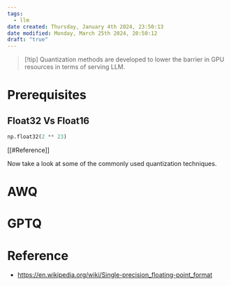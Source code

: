 ```yaml
---
tags:
  - llm
date created: Thursday, January 4th 2024, 23:50:13
date modified: Monday, March 25th 2024, 20:50:12
draft: "true"
---
```



> [!tip] Quantization methods are developed to lower the barrier in GPU resources in terms of serving LLM.


# Prerequisites


## Float32 Vs Float16

```python
np.float32(2 ** 23)
```

[[#Reference]]

Now take a look at some of the commonly used quantization techniques.

# AWQ


# GPTQ


# Reference


- https://en.wikipedia.org/wiki/Single-precision_floating-point_format
